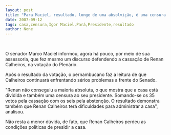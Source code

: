 ```yaml
---
layout: post
title: "Para Maciel, resultado, longe de uma absolvição, é uma censura pública ao presidente da Casa"
date: 2007-09-12
tags: casa,censura,Igor Maciel,Pará,Presidente,resultado
author: None
---
```


&nbsp;

O senador Marco Maciel informou, agora h&aacute; pouco, por meio de sua assessoria, que fez mesmo um discurso defendendo a cassa&ccedil;&atilde;o de Renan Calheiros, na vota&ccedil;&atilde;o do Plen&aacute;rio. 

Ap&oacute;s o resultado da vota&ccedil;&atilde;o, o pernambucano faz a leitura de que Calheiros continuar&aacute; enfrentando s&eacute;rios problemas a frente do Senado. 

&quot;Renan n&atilde;o conseguiu a maioria absoluta, o que mostra que a casa est&aacute; dividida e tamb&eacute;m uma censura ao seu presidente. Somando-se os 35 votos pela cassa&ccedil;&atilde;o com os seis pela absten&ccedil;&atilde;o. O resultado demonstra tamb&eacute;m que Renan Calheiros ter&aacute; dificuldades para administrar a casa&quot;, analisou. 

N&atilde;o resta a menor d&uacute;vida, de fato, que Renan Calheiros perdeu as condi&ccedil;&otilde;es pol&iacute;ticas de presidir a casa. 